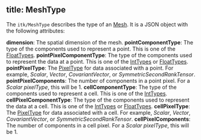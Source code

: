title: MeshType
---

The `itk/MeshType` describes the type of an [Mesh](./Mesh.html). It is a JSON object with the following attributes:

**dimension**: The spatial dimension of the mesh.
**pointComponentType**: The type of the components used to represent a point. This is one of the [FloatTypes](https://github.com/InsightSoftwareConsortium/itk-wasm/blob/master/src/FloatTypes.js).
**pointPixelComponentType**: The type of the components used to represent the data at a point. This is one of the [IntTypes](https://github.com/InsightSoftwareConsortium/itk-wasm/blob/master/src/IntTypes.js) or [FloatTypes](https://github.com/InsightSoftwareConsortium/itk-wasm/blob/master/src/FloatTypes.js).
**pointPixelType**: The [PixelType](https://github.com/InsightSoftwareConsortium/itk-wasm/blob/master/src/PixelTypes.js) for data associated with a point. For example, *Scalar*, *Vector*, *CovariantVector*, or *SymmetricSecondRankTensor*.
**pointPixelComponents**: The number of components in a point pixel. For a *Scalar* *pixelType*, this will be 1.
**cellComponentType**: The type of the components used to represent a cell. This is one of the [IntTypes](https://github.com/InsightSoftwareConsortium/itk-wasm/blob/master/src/IntTypes.js).
**cellPixelComponentType**: The type of the components used to represent the data at a cell. This is one of the [IntTypes](https://github.com/InsightSoftwareConsortium/itk-wasm/blob/master/src/IntTypes.js) or [FloatTypes](https://github.com/InsightSoftwareConsortium/itk-wasm/blob/master/src/FloatTypes.js).
**cellPixelType**: The [PixelType](https://github.com/InsightSoftwareConsortium/itk-wasm/blob/master/src/PixelTypes.js) for data associated with a cell. For example, *Scalar*, *Vector*, *CovariantVector*, or *SymmetricSecondRankTensor*.
**cellPixelComponents**: The number of components in a cell pixel. For a *Scalar* *pixelType*, this will be 1.
